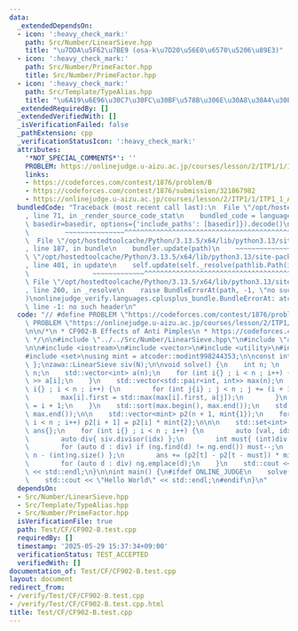```yaml
---
data:
  _extendedDependsOn:
  - icon: ':heavy_check_mark:'
    path: Src/Number/LinearSieve.hpp
    title: "\u7DDA\u5F62\u7BE9 (osa-k\u7D20\u56E0\u6570\u5206\u89E3)"
  - icon: ':heavy_check_mark:'
    path: Src/Number/PrimeFactor.hpp
    title: Src/Number/PrimeFactor.hpp
  - icon: ':heavy_check_mark:'
    path: Src/Template/TypeAlias.hpp
    title: "\u6A19\u6E96\u30C7\u30FC\u30BF\u578B\u306E\u30A8\u30A4\u30EA\u30A2\u30B9"
  _extendedRequiredBy: []
  _extendedVerifiedWith: []
  _isVerificationFailed: false
  _pathExtension: cpp
  _verificationStatusIcon: ':heavy_check_mark:'
  attributes:
    '*NOT_SPECIAL_COMMENTS*': ''
    PROBLEM: https://onlinejudge.u-aizu.ac.jp/courses/lesson/2/ITP1/1/ITP1_1_A
    links:
    - https://codeforces.com/contest/1876/problem/B
    - https://codeforces.com/contest/1876/submission/321867982
    - https://onlinejudge.u-aizu.ac.jp/courses/lesson/2/ITP1/1/ITP1_1_A
  bundledCode: "Traceback (most recent call last):\n  File \"/opt/hostedtoolcache/Python/3.13.5/x64/lib/python3.13/site-packages/onlinejudge_verify/documentation/build.py\"\
    , line 71, in _render_source_code_stat\n    bundled_code = language.bundle(stat.path,\
    \ basedir=basedir, options={'include_paths': [basedir]}).decode()\n          \
    \         ~~~~~~~~~~~~~~~^^^^^^^^^^^^^^^^^^^^^^^^^^^^^^^^^^^^^^^^^^^^^^^^^^^^^^^^^^^^^^^^^^\n\
    \  File \"/opt/hostedtoolcache/Python/3.13.5/x64/lib/python3.13/site-packages/onlinejudge_verify/languages/cplusplus.py\"\
    , line 187, in bundle\n    bundler.update(path)\n    ~~~~~~~~~~~~~~^^^^^^\n  File\
    \ \"/opt/hostedtoolcache/Python/3.13.5/x64/lib/python3.13/site-packages/onlinejudge_verify/languages/cplusplus_bundle.py\"\
    , line 401, in update\n    self.update(self._resolve(pathlib.Path(included), included_from=path))\n\
    \                ~~~~~~~~~~~~~^^^^^^^^^^^^^^^^^^^^^^^^^^^^^^^^^^^^^^^^^^^^\n \
    \ File \"/opt/hostedtoolcache/Python/3.13.5/x64/lib/python3.13/site-packages/onlinejudge_verify/languages/cplusplus_bundle.py\"\
    , line 260, in _resolve\n    raise BundleErrorAt(path, -1, \"no such header\"\
    )\nonlinejudge_verify.languages.cplusplus_bundle.BundleErrorAt: atcoder/modint:\
    \ line -1: no such header\n"
  code: "// #define PROBLEM \"https://codeforces.com/contest/1876/problem/B\"\n#define\
    \ PROBLEM \"https://onlinejudge.u-aizu.ac.jp/courses/lesson/2/ITP1/1/ITP1_1_A\"\
    \n\n/*\n * CF902-B Effects of Anti Pimples\n * https://codeforces.com/contest/1876/submission/321867982\n\
    \ */\n\n#include \"../../Src/Number/LinearSieve.hpp\"\n#include \"atcoder/modint\"\
    \n\n#include <iostream>\n#include <vector>\n#include <utility>\n#include <algorithm>\n\
    #include <set>\nusing mint = atcoder::modint998244353;\n\nconst int N{ 100100\
    \ };\nzawa::LinearSieve siv(N);\n\nvoid solve() {\n    int n; \n    std::cin >>\
    \ n;\n    std::vector<int> a(n);\n    for (int i{} ; i < n ; i++) {\n        std::cin\
    \ >> a[i];\n    }\n    std::vector<std::pair<int, int>> max(n);\n    for (int\
    \ i{} ; i < n ; i++) {\n        for (int j{i} ; j < n ; j += (i + 1)) {\n    \
    \        max[i].first = std::max(max[i].first, a[j]);\n        }\n        max[i].second\
    \ = i + 1;\n    }\n    std::sort(max.begin(), max.end());\n    std::reverse(max.begin(),\
    \ max.end());\n\n    std::vector<mint> p2(n + 1, mint{1});\n    for (int i{} ;\
    \ i < n ; i++) p2[i + 1] = p2[i] * mint{2};\n\n\n    std::set<int> ng;\n    mint\
    \ ans{};\n    for (int i{} ; i < n ; i++) {\n        auto [val, idx]{ max[i] };\n\
    \        auto div{ siv.divisor(idx) };\n        int must{ (int)div.size() };\n\
    \        for (auto d : div) if (ng.find(d) != ng.end()) must--;\n        int t{\
    \ n - (int)ng.size() };\n        ans += (p2[t] - p2[t - must]) * mint{val};\n\
    \        for (auto d : div) ng.emplace(d);\n    }\n    std::cout << ans.val()\
    \ << std::endl;\n}\n\nint main() {\n#ifdef ONLINE_JUDGE\n    solve();\n#else\n\
    \    std::cout << \"Hello World\" << std::endl;\n#endif\n}\n"
  dependsOn:
  - Src/Number/LinearSieve.hpp
  - Src/Template/TypeAlias.hpp
  - Src/Number/PrimeFactor.hpp
  isVerificationFile: true
  path: Test/CF/CF902-B.test.cpp
  requiredBy: []
  timestamp: '2025-05-29 15:37:34+09:00'
  verificationStatus: TEST_ACCEPTED
  verifiedWith: []
documentation_of: Test/CF/CF902-B.test.cpp
layout: document
redirect_from:
- /verify/Test/CF/CF902-B.test.cpp
- /verify/Test/CF/CF902-B.test.cpp.html
title: Test/CF/CF902-B.test.cpp
---
```


